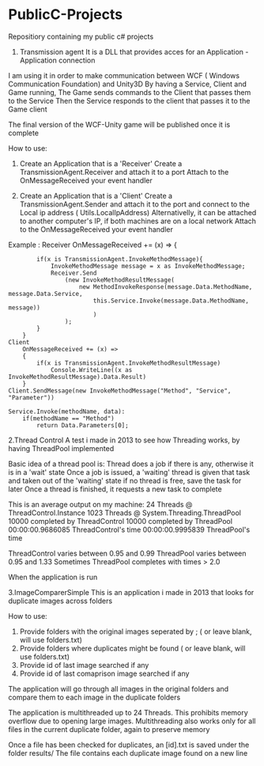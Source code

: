 # PublicC-Projects
Repositiory containing my public c# projects

1. Transmission agent
It is a DLL that provides acces for an Application - Application connection

I am using it in order to make communication between WCF ( Windows Communication Foundation) and Unity3D
By having a Service, Client and Game running, The Game sends commands to the Client that passes them to the Service
Then the Service responds to the client that passes it to the Game client

The final version of the WCF-Unity game will be published once it is complete

How to use:
1. Create an Application that is a 'Receiver'
Create a TransmissionAgent.Receiver and attach it to a port
Attach to the OnMessageReceived your event handler

2. Create an Application that is a 'Client'
Create a TransmissionAgent.Sender and attach it to the port and connect to the Local ip address ( Utils.LocalIpAddress)
Alternativelly, it can be attached to another computer's IP, if both machines are on a local network
Attach to the OnMessageReceived your event handler

Example :
	Receiver
		OnMessageReceived += (x) => 
		{

			if(x is TransmissionAgent.InvokeMethodMessage){
				InvokeMethodMessage message = x as InvokeMethodMessage;
				Receiver.Send
					(new InvokeMethodResultMessage(
						new MethodInvokeResponse(message.Data.MethodName, message.Data.Service, 
							this.Service.Invoke(message.Data.MethodName, message))
							)
					);
			}
		}
	Client
		OnMessageReceived += (x) =>
		{
			if(x is TransmissionAgent.InvokeMethodResultMessage)
				Console.WriteLine((x as InvokeMethodResultMessage).Data.Result)
		}
	Client.SendMessage(new InvokeMethodMessage("Method", "Service", "Parameter"))

	Service.Invoke(methodName, data):
		if(methodName == "Method")
			return Data.Parameters[0];

2.Thread Control
A test i made in 2013 to see how Threading works, by having ThreadPool implemented

Basic idea of a thread pool is:
Thread does a job if there is any, otherwise it is in a 'wait' state
Once a job is issued, a 'waiting' thread is given that task and taken out of the 'waiting' state
if no thread is free, save the task for later
Once a thread is finished, it requests a new task to complete

This is an average output on my machine:
24 Threads @ ThreadControl.Instance
1023 Threads @ System.Threading.ThreadPool
10000 completed by ThreadControl
10000 completed by ThreadPool
00:00:00.9686085 ThreadControl's time
00:00:00.9995839 ThreadPool's time

ThreadControl varies between 0.95 and 0.99
ThreadPool varies between 0.95 and 1.33
Sometimes ThreadPool completes with times > 2.0

When the application is run

3.ImageComparerSimple
This is an application i made in 2013 that looks for duplicate images across folders

How to use:
1. Provide folders with the original images seperated by ; ( or leave blank, will use folders.txt)
2. Provide folders where duplicates might be found ( or leave blank, will use folders.txt)
3. Provide id of last image searched if any
4. Provide id of last comaprison image searched if any

The application will go through all images in the original folders and compare them to each image in the duplicate folders

The application is multithreaded up to 24 Threads. This prohibits memory overflow due to opening large images. Multithreading also works only for all files in the current duplicate folder, again to preserve memory

Once a file has been checked for duplicates, an [id].txt is saved under the folder results/
The file contains each duplicate image found on a new line